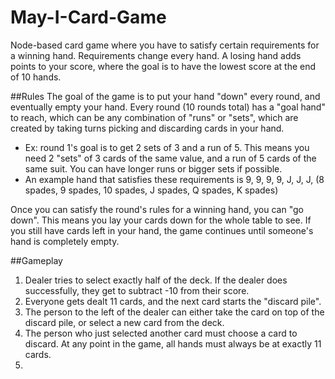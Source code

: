 # May-I-Card-Game
Node-based card game where you have to satisfy certain requirements for a winning hand. Requirements change every hand. A losing hand adds points to your score, where the goal is to have the lowest score at the end of 10 hands.

##Rules
The goal of the game is to put your hand "down" every round, and eventually empty your hand.
Every round (10 rounds total) has a "goal hand" to reach, which can be any combination of "runs" or "sets", which are created by taking turns picking and discarding cards in your hand.
- Ex: round 1's goal is to get 2 sets of 3 and a run of 5. This means you need 2 "sets" of 3 cards of the same value, and a run of 5 cards of the same suit. You can have longer runs or bigger sets if possible.
- An example hand that satisfies these requirements is 9, 9, 9, 9, J, J, J, (8 spades, 9 spades, 10 spades, J spades, Q spades, K spades)

Once you can satisfy the round's rules for a winning hand, you can "go down". This means you lay your cards down for the whole table to see. If you still have cards left in your hand, the game continues until someone's hand is completely empty.



##Gameplay
1. Dealer tries to select exactly half of the deck. If the dealer does successfully, they get to subtract -10 from their score.
2. Everyone gets dealt 11 cards, and the next card starts the "discard pile".
3. The person to the left of the dealer can either take the card on top of the discard pile, or select a new card from the deck.
4. The person who just selected another card must choose a card to discard. At any point in the game, all hands must always be at exactly 11 cards.
5.
